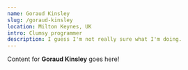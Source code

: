 ```yaml
---
name: Goraud Kinsley
slug: /goraud-kinsley
location: Milton Keynes, UK
intro: Clumsy programmer
description: I guess I'm not really sure what I'm doing.
---
```

Content for **Goraud Kinsley** goes here!